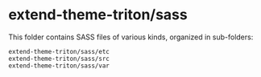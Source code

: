 # extend-theme-triton/sass

This folder contains SASS files of various kinds, organized in sub-folders:

    extend-theme-triton/sass/etc
    extend-theme-triton/sass/src
    extend-theme-triton/sass/var
